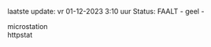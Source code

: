 laatste update: 
vr 01-12-2023  3:10   uur 
Status: FAALT - geel - 
<div class="service Y">microstation</div><div class="service Y">httpstat</div>